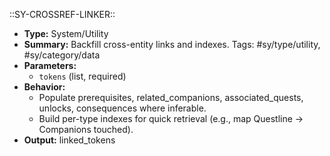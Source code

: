 ::SY-CROSSREF-LINKER::
- **Type:** System/Utility
- **Summary:** Backfill cross-entity links and indexes.
Tags: #sy/type/utility, #sy/category/data
- **Parameters:**
    - `tokens` (list, required)
- **Behavior:**
    - Populate prerequisites, related_companions, associated_quests, unlocks, consequences where inferable.
    - Build per-type indexes for quick retrieval (e.g., map Questline -> Companions touched).
- **Output:** linked_tokens
